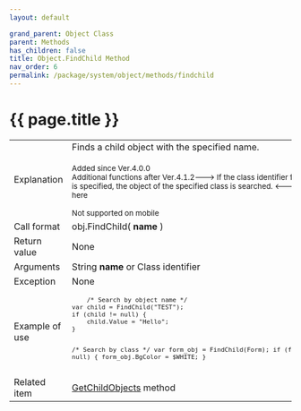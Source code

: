 ```yaml
---
layout: default

grand_parent: Object Class
parent: Methods
has_children: false
title: Object.FindChild Method
nav_order: 6
permalink: /package/system/object/methods/findchild
---
```

# {{ page.title }}


<table>
  <tr>
    <td>Explanation</td>
    <td colspan="2">Finds a child object with the specified name.<br><br> <small> Added since Ver.4.0.0 <br>Additional functions after Ver.4.1.2---> If the class identifier for <b>name</b> is specified, the object of the specified class is searched. <--- Up to here<br><br> Not supported on mobile</small></td>
  </tr>
  <tr>
    <td>Call format</td>
    <td colspan="2">obj.FindChild( <b>name</b> )</td>
  </tr>
  <tr>
    <td>Return value</td>
    <td colspan="2">None</td>
  </tr>  
  <tr>
    <td>Arguments</td>
    <td>String <b>name</b> or Class identifier</td>
    <td></td>
  </tr>
  <tr>
    <td>Exception</td>
    <td colspan="2">None</td>
  </tr>
  <tr>
    <td>Example of use</td>
    <td colspan="2"><code><pre>
    /* Search by object name */
var child = FindChild("TEST");
if (child != null) {
    child.Value = "Hello";
}
 
/* Search by class */
var form_obj = FindChild(Form);
if (form_obj != null) {
    form_obj.BgColor = $WHITE;
}
 </pre></code></td>
  </tr>
  <tr>
    <td>Related item</td>
    <td colspan="2"><a href="/package/system/object/methods/getchildobjects">GetChildObjects</a> method</td>
  </tr>
</table>



